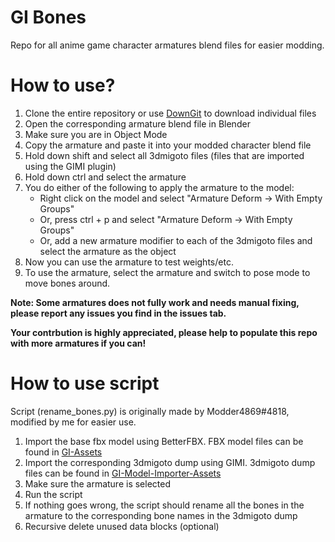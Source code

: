 # GI Bones

Repo for all anime game character armatures blend files for easier modding.

# How to use?

1. Clone the entire repository or use [DownGit](https://minhaskamal.github.io/DownGit/#/home) to download individual files
2. Open the corresponding armature blend file in Blender
3. Make sure you are in Object Mode
4. Copy the armature and paste it into your modded character blend file
5. Hold down shift and select all 3dmigoto files (files that are imported using the GIMI plugin)
6. Hold down ctrl and select the armature
7. You do either of the following to apply the armature to the model:
   - Right click on the model and select "Armature Deform -> With Empty Groups"
   - Or, press ctrl + p and select "Armature Deform -> With Empty Groups"
   - Or, add a new armature modifier to each of the 3dmigoto files and select the armature as the object
8. Now you can use the armature to test weights/etc.
9. To use the armature, select the armature and switch to pose mode to move bones around.

**Note: Some armatures does not fully work and needs manual fixing, please report any issues you find in the issues tab.**

**Your contrbution is highly appreciated, please help to populate this repo with more armatures if you can!**

# How to use script

Script (rename_bones.py) is originally made by Modder4869#4818, modified by me for easier use.

1. Import the base fbx model using BetterFBX. FBX model files can be found in [GI-Assets](https://github.com/zeroruka/GI-Assets)
2. Import the corresponding 3dmigoto dump using GIMI. 3dmigoto dump files can be found in [GI-Model-Importer-Assets](https://github.com/SilentNightSound/GI-Model-Importer-Assets)
3. Make sure the armature is selected
4. Run the script
5. If nothing goes wrong, the script should rename all the bones in the armature to the corresponding bone names in the 3dmigoto dump
6. Recursive delete unused data blocks (optional)
